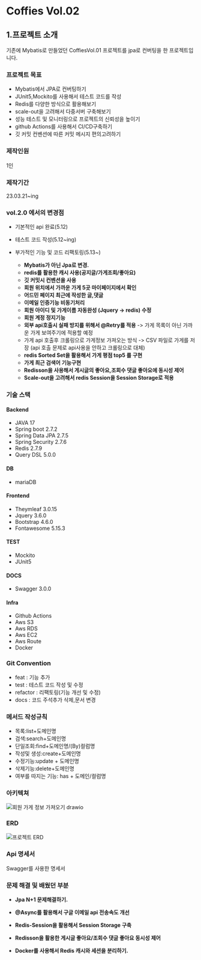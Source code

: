 # Coffies Vol.02

## 1.프로젝트 소개

 기존에 Mybatis로 만들었던 CoffiesVol.01 프로젝트를 jpa로 컨버팅을 한 프로젝트입니다. 

### 프로젝트 목표

- Mybatis에서 JPA로 컨버팅하기
- JUnit5,Mockito를 사용해서 테스트 코드를 작성
- Redis를 다양한 방식으로 활용해보기
- scale-out을 고려해서 다중서버 구축해보기
- 성능 테스트 및 모니터링으로 프로젝트의 신뢰성을 높이기
- github Actions를 사용해서 CI/CD구축하기
- 깃 커밋 컨벤션에 따른 커밋 메시지 편의고려하기

### 제작인원

1인

### 제작기간

23.03.21~ing

### vol.2.0 에서의 변경점

- 기본적인 api 완료(5.12)


- 테스트 코드 작성(5.12~ing)


- 부가적인 기능 및 코드 리팩토링(5.13~)
    
    - **Mybatis가 아닌 Jpa로 변경.**
    - **redis를 활용한 캐시 사용(공지글/가게조회/좋아요)**
    - **깃 커밋시 컨벤션을 사용**
    - **회원 위치에서 가까운 가게 5곳 마이페이지에서 확인**
    - **어드민 페이지 최근에 작성한 글,댓글**
    - **이메일 인증기능 비동기처리**
    - **회원 아이디 및 가게이름 자동완성 (Jquery -> redis) 수정**
    - **회원 계정 정지기능**
    - **외부 api호출시 실패 방지를 위해서 @Retry를 적용** -> 가게 목록이 아닌 가까운 가게 보여주기에 적용할 예정
    - 가게 api 호출후 크롤링으로 가게정보 가져오는 방식 -> CSV 파일로 가게를 저장
      (api 호출 문제로 api사용을 안하고 크롤링으로 대체)
    - **redis Sorted Set을 활용해서 가게 평점 top5 를 구현**
    - **가게 최근 검색어 기능구현**
    - **Redisson을 사용해서 게시글의 좋아요,조회수 댓글 좋아요에 동시성 제어**
    - **Scale-out을 고려해서 redis Session을 Session Storage로 적용**


### 기술 스택
  
#### Backend

- JAVA 17
- Spring boot 2.7.2
- Spring Data JPA 2.7.5
- Spring Security 2.7.6
- Redis 2.7.9
- Query DSL 5.0.0

#### DB

- mariaDB

#### Frontend

- Theymleaf 3.0.15
- Jquery 3.6.0
- Bootstrap 4.6.0
- Fontawesome 5.15.3

#### TEST

- Mockito
- JUnit5

#### DOCS

- Swagger 3.0.0

#### Infra

- Github Actions
- Aws S3
- Aws RDS
- Aws EC2
- Aws Route
- Docker

### Git Convention

- feat : 기능 추가
- test : 테스트 코드 작성 및 수정
- refactor : 리팩토링(기능 개선 및 수정)
- docs : 코드 주석추가 삭제,문서 변경

### 메서드 작성규칙

- 목록:list+도메인명
- 검색:search+도메인명
- 단일조회:find+도메인명/(By)컬럼명
- 작성및 생성:create+도메인명
- 수정기능:update + 도메인명
- 삭제기능:delete+도메인명
- 여부를 따지는 기능: has + 도메인/컬럼명

### 아키텍쳐

![회원 가게 정보 가져오기 drawio](https://github.com/well0924/coffie_placeVol.02/assets/89343159/b2ecbd74-fe4f-41e2-b96a-12c3a71b961f)

### ERD

![프로젝트 ERD](https://github.com/well0924/coffie_placeVol.02/assets/89343159/085c6641-e14f-45a0-8113-f4f317c5a218)


### Api 명세서

Swagger를 사용한 명세서


### 문제 해결 및 배웠던 부분

- **Jpa N+1 문제해결하기.**


- **@Async를 활용해서 구글 이메일 api 전송속도 개선**


- **Redis-Session을 활용해서 Session Storage 구축**


- **Redisson을 활용한 게시글 좋아요/조회수 댓글 좋아요 동시성 제어**


- **Docker를 사용해서 Redis 캐시와 세션을 분리하기.**


